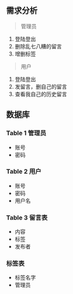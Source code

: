 ## 需求分析
> 管理员
1. 登陆登出
2. 删除乱七八糟的留言
3. 增删标签

> 用户
1. 登陆登出
2. 发留言，删自己的留言
3. 查看我自己的历史留言

## 数据库
### Table 1 管理员
- 账号
- 密码
### Table 2 用户
- 账号
- 密码
- 用户名
### Table 3 留言表
- 内容
- 标签
- 发布者
### 标签表
- 标签名字
- 管理员